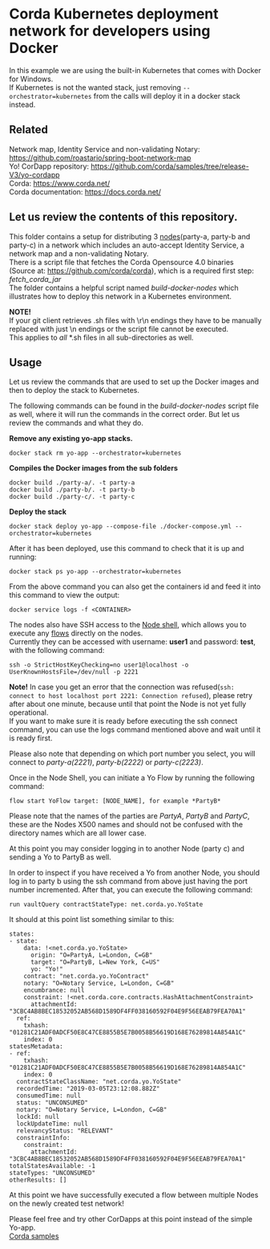# Corda Kubernetes deployment network for developers using Docker

In this example we are using the built-in Kubernetes that comes with Docker for Windows.  
If Kubernetes is not the wanted stack, just removing `--orchestrator=kubernetes` from the calls will deploy it in a docker stack instead.  

## Related
Network map, Identity Service and non-validating Notary: https://github.com/roastario/spring-boot-network-map  
Yo! CorDapp repository: https://github.com/corda/samples/tree/release-V3/yo-cordapp  
Corda: https://www.corda.net/  
Corda documentation: https://docs.corda.net/  

## Let us review the contents of this repository.

This folder contains a setup for distributing 3 [nodes](https://docs.corda.net/key-concepts-node.html)(party-a, party-b and party-c) in a network which includes an auto-accept Identity Service, a network map and a non-validating Notary.  
There is a script file that fetches the Corda Opensource 4.0 binaries (Source at: https://github.com/corda/corda), which is a required first step: *fetch_corda_jar*  
The folder contains a helpful script named *build-docker-nodes* which illustrates how to deploy this network in a Kubernetes environment.  

**NOTE!**   
If your git client retrieves .sh files with \r\n endings they have to be manually replaced with just \n endings or the script file cannot be executed.  
This applies to _all_ *.sh files in all sub-directories as well.  

## Usage  
Let us review the commands that are used to set up the Docker images and then to deploy the stack to Kubernetes.  

The following commands can be found in the *build-docker-nodes* script file as well, where it will run the commands in the correct order. But let us review the commands and what they do.  

**Remove any existing yo-app stacks.**  
```
docker stack rm yo-app --orchestrator=kubernetes
```

**Compiles the Docker images from the sub folders**  
```
docker build ./party-a/. -t party-a
docker build ./party-b/. -t party-b
docker build ./party-c/. -t party-c
```

**Deploy the stack**  
```
docker stack deploy yo-app --compose-file ./docker-compose.yml --orchestrator=kubernetes  
```

After it has been deployed, use this command to check that it is up and running:  
```
docker stack ps yo-app --orchestrator=kubernetes
```

From the above command you can also get the containers id and feed it into this command to view the output:  
```
docker service logs -f <CONTAINER>
```

The nodes also have SSH access to the [Node shell](https://docs.corda.net/shell.html), which allows you to execute any [flows](https://docs.corda.net/key-concepts-flows.html) directly on the nodes.    
Currently they can be accessed with username: **user1** and password: **test**, with the following command:  
```
ssh -o StrictHostKeyChecking=no user1@localhost -o UserKnownHostsFile=/dev/null -p 2221
```
**Note!**
In case you get an error that the connection was refused(`ssh: connect to host localhost port 2221: Connection refused`), please retry after about one minute, because until that point the Node is not yet fully operational.  
If you want to make sure it is ready before executing the ssh connect command, you can use the logs command mentioned above and wait until it is ready first.  

Please also note that depending on which port number you select, you will connect to *party-a(2221)*, *party-b(2222)* or *party-c(2223)*.  


Once in the Node Shell, you can initiate a Yo Flow by running the following command:  
```
flow start YoFlow target: [NODE_NAME], for example *PartyB*
```
Please note that the names of the parties are *PartyA*, *PartyB* and *PartyC*, these are the Nodes X500 names and should not be confused with the directory names which are all lower case.  

At this point you may consider logging in to another Node (party c) and sending a Yo to PartyB as well.  

In order to inspect if you have received a Yo from another Node, you should log in to party b using the ssh command from above just having the port number incremented. After that, you can execute the following command:  
```
run vaultQuery contractStateType: net.corda.yo.YoState
```

It should at this point list something similar to this:  
```
states:
- state:
    data: !<net.corda.yo.YoState>
      origin: "O=PartyA, L=London, C=GB"
      target: "O=PartyB, L=New York, C=US"
      yo: "Yo!"
    contract: "net.corda.yo.YoContract"
    notary: "O=Notary Service, L=London, C=GB"
    encumbrance: null
    constraint: !<net.corda.core.contracts.HashAttachmentConstraint>
      attachmentId: "3CBC4AB8BEC18532052AB568D1589DF4FF038160592F04E9F56EEAB79FEA70A1"
  ref:
    txhash: "01281C21ADF0ADCF50E8C47CE8855B5E7B0058B56619D168E76289814A854A1C"
    index: 0
statesMetadata:
- ref:
    txhash: "01281C21ADF0ADCF50E8C47CE8855B5E7B0058B56619D168E76289814A854A1C"
    index: 0
  contractStateClassName: "net.corda.yo.YoState"
  recordedTime: "2019-03-05T23:12:08.882Z"
  consumedTime: null
  status: "UNCONSUMED"
  notary: "O=Notary Service, L=London, C=GB"
  lockId: null
  lockUpdateTime: null
  relevancyStatus: "RELEVANT"
  constraintInfo:
    constraint:
      attachmentId: "3CBC4AB8BEC18532052AB568D1589DF4FF038160592F04E9F56EEAB79FEA70A1"
totalStatesAvailable: -1
stateTypes: "UNCONSUMED"
otherResults: []
```

At this point we have successfully executed a flow between multiple Nodes on the newly created test network!  

Please feel free and try other CorDapps at this point instead of the simple Yo-app.  
[Corda samples](https://github.com/corda/samples)
